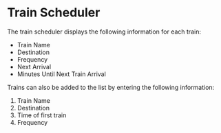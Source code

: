 # Train Scheduler

The train scheduler displays the following information for each train:

* Train Name
* Destination
* Frequency
* Next Arrival
* Minutes Until Next Train Arrival


Trains can also be added to the list by entering the following information:
1. Train Name
2. Destination
3. Time of first train
4. Frequency

